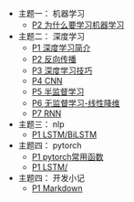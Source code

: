 
- 主题一：  机器学习
    - [P2 为什么要学习机器学习](123/123.md)      
- 主题二：  深度学习
    - [P1 深度学习简介](deeplearning/chapter1.md)
    - [P2 反向传播](deeplearning/chapter2.md)
    - [P3 深度学习技巧](deeplearning/chapter3.md)
    - [P4 CNN](deeplearning/chapter4.md)
    - [P5 半监督学习](deeplearning/chapter5.md)
    - [P6 无监督学习-线性降维](deeplearning/chapter6.md)
    - [P7 RNN](deeplearning/chapter7.md)
- 主题三：  nlp
    - [P1 LSTM/BiLSTM](nlp/chapter1.md)
- 主题四：  pytorch    
    - [P1 pytorch常用函数](pytorch/chapter1.md)
    - [P1 LSTM/](deeplearning/chapter7.md)
- 主题四：  开发小记    
    - [P1 Markdown](recipe/chapter1.md)










